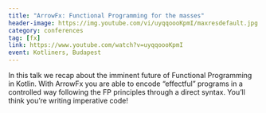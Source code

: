 ```yaml
---
title: "ArrowFx: Functional Programming for the masses"
header-image: https://img.youtube.com/vi/uyqqoooKpmI/maxresdefault.jpg
category: conferences
tag: [fx]
link: https://www.youtube.com/watch?v=uyqqoooKpmI
event: Kotliners, Budapest
---
```

In this talk we recap about the imminent future of Functional Programming in Kotlin. With ArrowFx you are able to encode “effectful” programs in a controlled way following the FP principles through a direct syntax. You’ll think you’re writing imperative code!
